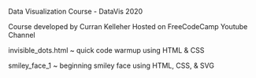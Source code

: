 Data Visualization Course - DataVis 2020

Course developed by Curran Kelleher
Hosted on FreeCodeCamp Youtube Channel

invisible_dots.html ~ quick code warmup using HTML & CSS

smiley_face_1 ~ beginning smiley face using HTML, CSS, & SVG

